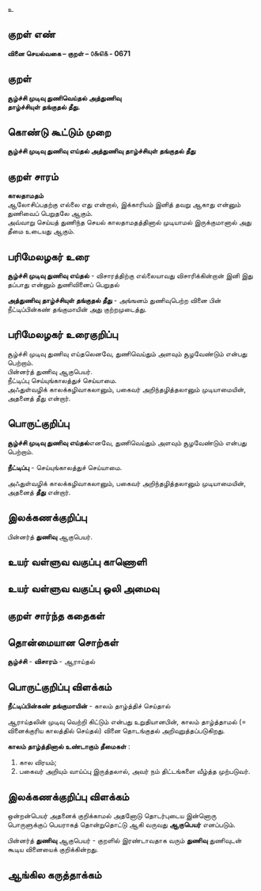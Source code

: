 உ

## குறள் எண் 

**வினை செயல்வகை – குறள் – ௦௬௭௧ - 0671** 

## குறள் 

**சூழ்ச்சி முடிவு துணிவெய்தல் அத்துணிவு  
தாழ்ச்சியுள் தங்குதல் தீது.**  

## கொண்டு கூட்டும் முறை

**சூழ்ச்சி முடிவு துணிவு எய்தல் அத்துணிவு தாழ்ச்சியுள் தங்குதல் தீது**

## குறள் சாரம் 

**காலதாமதம்**  
ஆலோசிப்பதற்கு எல்லை எது என்றால், இக்காரியம் இனித் தவறு ஆகாது என்னும் துணிவைப் பெறுதலே ஆகும்.  
அவ்வாறு செய்யத் துணிந்த செயல் காலதாமதத்தினால் முடியாமல் இருக்குமானால் அது தீமை உடையது ஆகும்.  

## பரிமேலழகர் உரை

**சூழ்ச்சி முடிவு துணிவு எய்தல்** - விசாரத்திற்கு எல்லையாவது விசாரிக்கின்றான் இனி இது தப்பாது என்னும் துணிவினைப் பெறுதல்  

**அத்துணிவு தாழ்ச்சியுள் தங்குதல் தீது** - அங்ஙனம் துணிவுபெற்ற வினை பின் நீட்டிப்பின்கண் தங்குமாயின் அது குற்றமுடைத்து. 

## பரிமேலழகர் உரைகுறிப்பு   

சூழ்ச்சி முடிவு துணிவு எய்தலெனவே, துணிவெய்தும் அளவும் சூழவேண்டும் என்பது பெற்றாம்.  
பின்னர்த் துணிவு ஆகுபெயர்.  
நீட்டிப்பு செய்யுங்காலத்துச் செய்யாமை.  
அஃதுள்வழிக் காலக்கழிவாகலானும், பகைவர் அறிந்தழித்தலானும் முடியாமையின், அதனைத் தீது என்றார்.    

## பொருட்குறிப்பு 

**சூழ்ச்சி முடிவு துணிவு எய்தல்**எனவே, துணிவெய்தும் அளவும் சூழவேண்டும் என்பது பெற்றாம்.  

**நீட்டிப்பு** - செய்யுங்காலத்துச் செய்யாமை.  

அஃதுள்வழிக் காலக்கழிவாகலானும், பகைவர் அறிந்தழித்தலானும் முடியாமையின், அதனைத் **தீது** என்றார்.     

## இலக்கணக்குறிப்பு  

பின்னர்த் **துணிவு** ஆகுபெயர்.    

## உயர் வள்ளுவ வகுப்பு காணொளி


## உயர் வள்ளுவ வகுப்பு ஒலி அமைவு 

 
## குறள் சார்ந்த கதைகள் 


## தொன்மையான சொற்கள்

**சூழ்ச்சி** - **விசாரம்** - ஆராய்தல்  

## பொருட்குறிப்பு விளக்கம்

**நீட்டிப்பின்கண் தங்குமாயின்** - காலம் தாழ்த்திச் செய்தால்  

ஆராய்தலின் முடிவு வெற்றி கிட்டும் என்பது உறுதியானபின், காலம் தாழ்த்தாமல் (= வினைக்குரிய காலத்தில் செய்தல்) வினை தொடங்குதல் அறிவுறுத்தப்படுகிறது.  

**காலம் தாழ்த்தினால் உண்டாகும் தீமைகள்** : 
1. கால விரயம்;
2. பகைவர் அறியும் வாய்ப்பு இருத்தலால், அவர் நம் திட்டங்களை வீழ்த்த முற்படுவர்.  

## இலக்கணக்குறிப்பு விளக்கம்

ஒன்றன்பெயர் அதனைக் குறிக்காமல் அதனோடு தொடர்புடைய இன்னொரு பொருளுக்குப் பெயராகத் தொன்றுதொட்டு ஆகி வருவது **ஆகுபெயர்** எனப்படும்.   

பின்னர்த் **துணிவு** ஆகுபெயர் - குறளில் இரண்டாவதாக வரும் **துணிவு** துணிவுடன் கூடிய வினையைக் குறிக்கின்றது.    


## ஆங்கில கருத்தாக்கம் 


